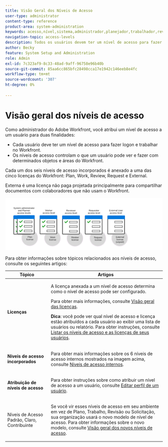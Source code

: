 ```yaml
---
title: Visão Geral dos Níveis de Acesso
user-type: administrator
content-type: reference
product-area: system-administration
keywords: acesso,nível,sistema,administrador,planejador,trabalhador,revisor,solicitante,externo,usuário
navigation-topic: access-levels
description: Todos os usuários devem ter um nível de acesso para fazer logon e trabalhar no Workfront. Você usa o nível de acesso para controlar o que um usuário pode ver e fazer com determinados objetos e áreas do Workfront. Cada um dos seis níveis de acesso incorporados é anexado a uma das cinco licenças do Workfront, que são de Plano, Trabalho, Revisão, Solicitação e Externo.
author: Becky
feature: System Setup and Administration
role: Admin
exl-id: 7c323af9-8c33-48ad-9aff-96758e96b40b
source-git-commit: 85aa6cc865bfc28498cca17e1942c146eeb8e4fc
workflow-type: tm+mt
source-wordcount: '307'
ht-degree: 0%

---
```


# Visão geral dos níveis de acesso

<!-- Audited: 12/2023 -->

Como administrador do Adobe Workfront, você atribui um nível de acesso a um usuário para duas finalidades:

* Cada usuário deve ter um nível de acesso para fazer logon e trabalhar no Workfront.
* Os níveis de acesso controlam o que um usuário pode ver e fazer com determinados objetos e áreas do Workfront.

Cada um dos seis níveis de acesso incorporados é anexado a uma das cinco licenças do Workfront: Plan, Work, Review, Request e External.

Externa é uma licença não paga projetada principalmente para compartilhar documentos com colaboradores que não usam o Workfront.

![Níveis de acesso e licenças herdadas](assets/access-levels-and-licenses-old.png)

Para obter informações sobre tópicos relacionados aos níveis de acesso, consulte os seguintes artigos:

<table style="table-layout:auto"> 
 <col> 
 <col> 
 <thead> 
  <tr> 
   <th>Tópico</th> 
   <th>Artigos</th> 
  </tr> 
 </thead> 
 <tbody> 
  <tr> 
   <td><p><strong>Licenças</strong></p></td> 
   <td> <p>A licença anexada a um nível de acesso determina como o nível de acesso pode ser configurado.</p> <p>Para obter mais informações, consulte <a href="../../../administration-and-setup/add-users/access-levels-and-object-permissions/wf-licenses.md" class="MCXref xref">Visão geral das licenças</a>.</p> <p><strong>Dica</strong>: você pode ver qual nível de acesso e licença estão atribuídos a cada usuário ao exibir uma lista de usuários ou relatório. Para obter instruções, consulte <a href="../../../administration-and-setup/add-users/access-levels-and-object-permissions/list-access-levels-and-licenses-for-your-users.md" class="MCXref xref">Listar os níveis de acesso e as licenças de seus usuários</a>.</p> </td> 
  </tr> 
  <tr> 
   <td><strong>Níveis de acesso incorporados</strong></td> 
   <td> <p>Para obter mais informações sobre os 6 níveis de acesso internos mostrados na imagem acima, consulte <a href="../../../administration-and-setup/add-users/access-levels-and-object-permissions/default-access-levels-in-workfront.md" class="MCXref xref">Níveis de acesso internos</a>.</p> </td> 
  </tr> 
  <tr> 
   <td><strong>Atribuição de níveis de acesso</strong></td> 
   <td> <p>Para obter instruções sobre como atribuir um nível de acesso a um usuário, consulte <a href="../../../administration-and-setup/add-users/create-and-manage-users/edit-a-users-profile.md" class="MCXref xref">Editar perfil de um usuário</a>.</p> </td> 
  </tr> 
  <tr> 
   <td>Níveis de Acesso Padrão, Claro, Contribuinte</td> 
   <td> <p>Se você vir esses níveis de acesso em seu ambiente em vez de Plano, Trabalho, Revisão ou Solicitação, sua organização usará o novo modelo de nível de acesso. Para obter informações sobre o novo modelo, consulte <a href="../../../administration-and-setup/add-users/how-access-levels-work/access-level-overview.md" class="MCXref xref">Visão geral dos novos níveis de acesso</a>.</p> </td> 
  </tr> 
  <!--
  <tr> 
   <td>Access levels and proofing</td> 
   <td> <p>Your users' access levels can affect proofing for each permission profile. For more information, see the section in the article .</p> </td> 
  </tr> 
  -->
 </tbody> 
</table>
